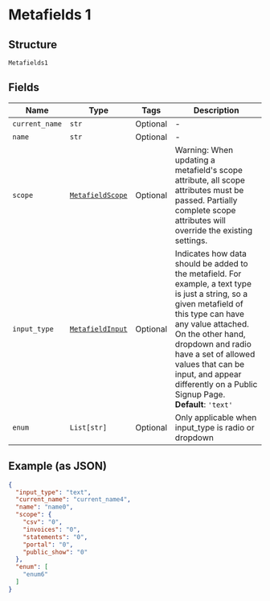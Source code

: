 
# Metafields 1

## Structure

`Metafields1`

## Fields

| Name | Type | Tags | Description |
|  --- | --- | --- | --- |
| `current_name` | `str` | Optional | - |
| `name` | `str` | Optional | - |
| `scope` | [`MetafieldScope`](../../doc/models/metafield-scope.md) | Optional | Warning: When updating a metafield's scope attribute, all scope attributes must be passed. Partially complete scope attributes will override the existing settings. |
| `input_type` | [`MetafieldInput`](../../doc/models/metafield-input.md) | Optional | Indicates how data should be added to the metafield. For example, a text type is just a string, so a given metafield of this type can have any value attached. On the other hand, dropdown and radio have a set of allowed values that can be input, and appear differently on a Public Signup Page.<br>**Default**: `'text'` |
| `enum` | `List[str]` | Optional | Only applicable when input_type is radio or dropdown |

## Example (as JSON)

```json
{
  "input_type": "text",
  "current_name": "current_name4",
  "name": "name0",
  "scope": {
    "csv": "0",
    "invoices": "0",
    "statements": "0",
    "portal": "0",
    "public_show": "0"
  },
  "enum": [
    "enum6"
  ]
}
```

